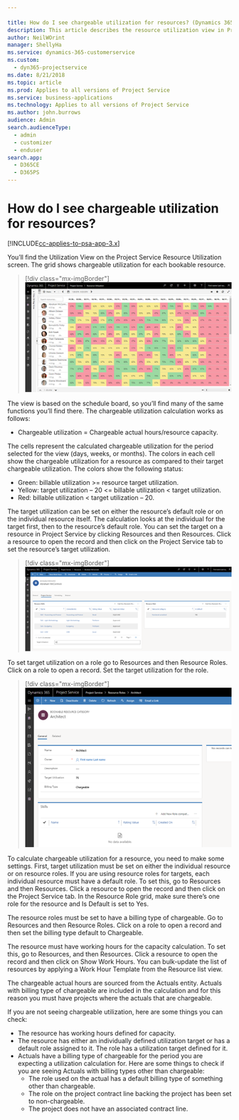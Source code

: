 ```yaml
---

title: How do I see chargeable utilization for resources? (Dynamics 365 for Customer Engagement for Project Service) | MicrosoftDocs
description: This article describes the resource utilization view in Project Service.
author: NeilWOrint 
manager: ShellyHa
ms.service: dynamics-365-customerservice
ms.custom:
  - dyn365-projectservice
ms.date: 8/21/2018
ms.topic: article
ms.prod: Applies to all versions of Project Service
ms.service: business-applications
ms.technology: Applies to all versions of Project Service
ms.author: john.burrows
audience: Admin
search.audienceType: 
  - admin
  - customizer
  - enduser
search.app: 
  - D365CE
  - D365PS
---
```


# How do I see chargeable utilization for resources?

[!INCLUDE[cc-applies-to-psa-app-3.x](../includes/cc-applies-to-psa-app-3x.md)]
 
You’ll find the Utilization View on the Project Service Resource Utilization screen. The grid shows chargeable utilization for each bookable resource.

> [!div class="mx-imgBorder"] 
> ![Screenshot of Utilization View](media/FAQ-utilization-1.png)
 
The view is based on the schedule board, so you’ll find many of the same functions you’ll find there.
The chargeable utilization calculation works as follows:

- Chargeable utilization = Chargeable actual hours/resource capacity.

The cells represent the calculated chargeable utilization for the period selected for the view (days, weeks, or months).
The colors in each cell show the chargeable utilization for a resource as compared to their target chargeable utilization. The colors show the following status:

- Green: billable utilization >= resource target utilization.
- Yellow: target utilization – 20 <= billable utilization < target utilization.
- Red: billable utilization < target utilization – 20.

The target utilization can be set on either the resource’s default role or on the individual resource itself. The calculation looks at the individual for the target first, then to the resource’s default role.
You can set the target on a resource in Project Service by clicking Resources and then Resources. Click a resource to open the record and then click on the Project Service tab to set the resource’s target utilization.

> [!div class="mx-imgBorder"] 
> ![Screenshot of using the Project Service tab to set target utilization](media/FAQ-utilization-2.png)
 
To set target utilization on a role go to Resources and then Resource Roles. Click on a role to open a record. Set the target utilization for the role.

> [!div class="mx-imgBorder"] 
> ![Screenshot of using Resource Roles to set the target utilization](media/FAQ-utilization-3.png)
 
To calculate chargeable utilization for a resource, you need to make some settings. First, target utilization must be set on either the individual resource or on resource roles. 
If you are using resource roles for targets, each individual resource must have a default role. To set this, go to Resources and then Resources. Click a resource to open the record and then click on the Project Service tab. In the Resource Role grid, make sure there’s one role for the resource and Is Default is set to Yes.
 
The resource roles must be set to have a billing type of chargeable. Go to Resources and then Resource Roles. Click on a role to open a record and then set the billing type default to Chargeable.
 
The resource must have working hours for the capacity calculation. To set this, go to Resources, and then Resources. Click a resource to open the record and then click on Show Work Hours. You can bulk-update the list of resources by applying a Work Hour Template from the Resource list view.

The chargeable actual hours are sourced from the Actuals entity. Actuals with billing type of chargeable are included in the calculation and for this reason you must have projects where the actuals that are chargeable.

If you are not seeing chargeable utilization, here are some things you can check:

- The resource has working hours defined for capacity.
- The resource has either an individually defined utilization target or has a default role assigned to it. The role has a utilization target defined for it.
- Actuals have a billing type of chargeable for the period you are expecting a utilization calculation for. Here are some things to check if you are seeing Actuals with billing types other than chargeable:
  - The role used on the actual has a default billing type of something other than chargeable.
  - The role on the project contract line backing the project has been set to non-chargeable.
  - The project does not have an associated contract line.

